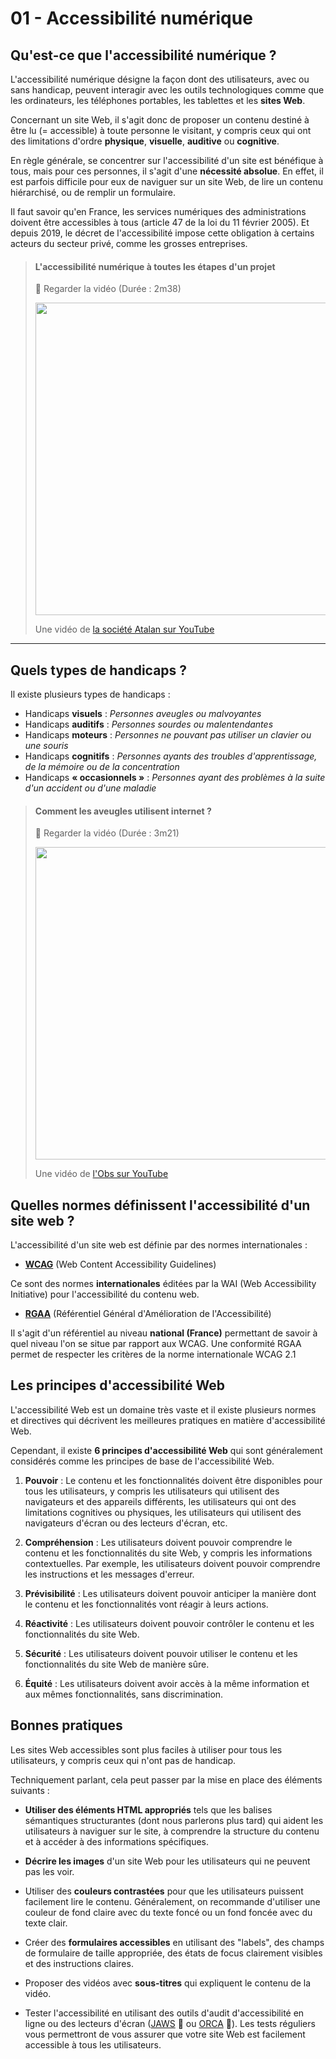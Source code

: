 # 01 - Accessibilité numérique

## Qu'est-ce que l'accessibilité numérique ?

L'accessibilité numérique désigne la façon dont des utilisateurs, avec ou sans handicap, peuvent interagir avec les outils technologiques comme que les ordinateurs, les téléphones portables, les tablettes et les **sites Web**.

Concernant un site Web, il s'agit donc de proposer un contenu destiné à être lu (=&nbsp;accessible) à toute personne le visitant, y compris ceux qui ont des limitations d'ordre **physique**, **visuelle**, **auditive** ou **cognitive**.

En règle générale, se concentrer sur l'accessibilité d'un site est bénéfique à tous, mais pour ces personnes, il s'agit d'une **nécessité absolue**. En effet, il est parfois difficile pour eux de naviguer sur un site Web, de lire un contenu hiérarchisé, ou de remplir un formulaire.

Il faut savoir qu'en France, les services numériques des administrations doivent être accessibles à tous (article 47 de la loi du 11 février 2005). Et depuis 2019, le décret de l'accessibilité impose cette obligation à certains acteurs du secteur privé, comme les grosses entreprises.

> #### L'accessibilité numérique à toutes les étapes d'un projet
> 
> 🔻 Regarder la vidéo (Durée : 2m38)
> 
> <a href="https://www.youtube.com/watch?v=e9dgLfpcE9M" target="_blank">
>   <img src="./images/video-accessibilite.png" width="500" />
> </a>
> 
> Une vidéo de [la société Atalan sur YouTube](https://www.youtube.com/@societeatalan)

---

## Quels types de handicaps ?

Il existe plusieurs types de handicaps :

- Handicaps **visuels** :
  _Personnes aveugles ou malvoyantes_
- Handicaps **auditifs** :
  _Personnes sourdes ou malentendantes_
- Handicaps **moteurs** :
  _Personnes ne pouvant pas utiliser un clavier ou une souris_
- Handicaps **cognitifs** :
  _Personnes ayants des troubles d'apprentissage, de la mémoire ou de la concentration_
- Handicaps **« occasionnels »** :
  _Personnes ayant des problèmes à la suite d'un accident ou d'une maladie_

> #### Comment les aveugles utilisent internet ?
> 
> 🔻 Regarder la vidéo (Durée : 3m21)
> 
> <a href="https://www.youtube.com/watch?v=DePdWynmd_Y" target="_blank">
>   <img src="./images/video-aveugle.png" width="500" />
> </a>
> 
> Une vidéo de [l'Obs sur YouTube](https://www.youtube.com/@societeatalan)

## Quelles normes définissent l'accessibilité d'un site web ?

L'accessibilité d'un site web est définie par des normes internationales :

- [**WCAG**](https://www.w3.org/WAI/standards-guidelines/wcag/) (Web Content Accessibility Guidelines)

Ce sont des normes **internationales** éditées par la WAI (Web Accessibility Initiative) pour l'accessibilité du contenu web.

- [**RGAA**](https://references.modernisation.gouv.fr/rgaa-accessibilite) (Référentiel Général d'Amélioration de l'Accessibilité)

Il s'agit d'un référentiel au niveau **national (France)** permettant de savoir à quel niveau l'on se situe par rapport aux WCAG. Une conformité RGAA permet de respecter les critères de la norme internationale WCAG 2.1

## Les principes d'accessibilité Web

L'accessibilité Web est un domaine très vaste et il existe plusieurs normes et directives qui décrivent les meilleures pratiques en matière d'accessibilité Web. 

Cependant, il existe **6 principes d'accessibilité Web** qui sont généralement considérés comme les principes de base de l'accessibilité Web.

1. **Pouvoir** : Le contenu et les fonctionnalités doivent être disponibles pour tous les utilisateurs, y compris les utilisateurs qui utilisent des navigateurs et des appareils différents, les utilisateurs qui ont des limitations cognitives ou physiques, les utilisateurs qui utilisent des navigateurs d'écran ou des lecteurs d'écran, etc.

2. **Compréhension** : Les utilisateurs doivent pouvoir comprendre le contenu et les fonctionnalités du site Web, y compris les informations contextuelles. Par exemple, les utilisateurs doivent pouvoir comprendre les instructions et les messages d'erreur.

3. **Prévisibilité** : Les utilisateurs doivent pouvoir anticiper la manière dont le contenu et les fonctionnalités vont réagir à leurs actions.

4. **Réactivité** : Les utilisateurs doivent pouvoir contrôler le contenu et les fonctionnalités du site Web.

5. **Sécurité** : Les utilisateurs doivent pouvoir utiliser le contenu et les fonctionnalités du site Web de manière sûre.

6. **Équité** : Les utilisateurs doivent avoir accès à la même information et aux mêmes fonctionnalités, sans discrimination.

## Bonnes pratiques

Les sites Web accessibles sont plus faciles à utiliser pour tous les utilisateurs, y compris ceux qui n'ont pas de handicap.

Techniquement parlant, cela peut passer par la mise en place des éléments suivants :

- **Utiliser des éléments HTML appropriés** tels que les balises sémantiques structurantes (dont nous parlerons plus tard) qui aident les utilisateurs à naviguer sur le site, à comprendre la structure du contenu et à accéder à des informations spécifiques.

- **Décrire les images** d'un site Web pour les utilisateurs qui ne peuvent pas les voir.

- Utiliser des **couleurs contrastées** pour que les utilisateurs puissent facilement lire le contenu. Généralement, on recommande d'utiliser une couleur de fond claire avec du texte foncé ou un fond foncée avec du texte clair.

- Créer des **formulaires accessibles** en utilisant des "labels", des champs de formulaire de taille appropriée, des états de focus clairement visibles et des instructions claires.

- Proposer des vidéos avec **sous-titres** qui expliquent le contenu de la vidéo. 

- Tester l'accessibilité en utilisant des outils d'audit d'accessibilité en ligne ou des lecteurs d'écran ([JAWS](https://www.ceciaa.com/jaws) 🦈 ou [ORCA](https://help.gnome.org/users/orca/stable/index.html.fr) 🐋). Les tests réguliers vous permettront de vous assurer que votre site Web est facilement accessible à tous les utilisateurs.
